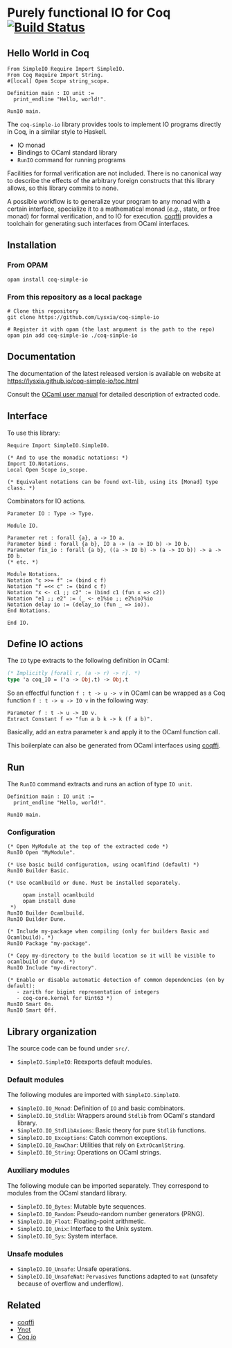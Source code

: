 # Purely functional IO for Coq [![Build Status](https://travis-ci.org/Lysxia/coq-simple-io.svg?branch=master)](https://travis-ci.org/Lysxia/coq-simple-io)

## Hello World in Coq

```coq
From SimpleIO Require Import SimpleIO.
From Coq Require Import String.
#[local] Open Scope string_scope.

Definition main : IO unit :=
  print_endline "Hello, world!".

RunIO main.
```

The `coq-simple-io` library provides tools to implement IO programs directly in Coq, in a
similar style to Haskell.

- IO monad
- Bindings to OCaml standard library
- `RunIO` command for running programs

Facilities for formal verification are not included.
There is no canonical way to describe the effects of the arbitrary foreign
constructs that this library allows, so this library commits to none.

A possible workflow is to generalize your program to any monad with a
certain interface, specialize it to a mathematical monad (*e.g.*, state, or free monad)
for formal verification, and to IO for execution.
[coqffi](https://github.com/coq-community/coqffi) provides a toolchain for
generating such interfaces from OCaml interfaces.

## Installation

### From OPAM

```
opam install coq-simple-io
```

### From this repository as a local package

```
# Clone this repository
git clone https://github.com/Lysxia/coq-simple-io

# Register it with opam (the last argument is the path to the repo)
opam pin add coq-simple-io ./coq-simple-io
```

## Documentation

The documentation of the latest released version is available on website at
https://lysxia.github.io/coq-simple-io/toc.html

Consult the [OCaml user manual](https://caml.inria.fr/pub/docs/manual-ocaml/)
for detailed description of extracted code.

## Interface

To use this library:

```coq
Require Import SimpleIO.SimpleIO.

(* And to use the monadic notations: *)
Import IO.Notations.
Local Open Scope io_scope.

(* Equivalent notations can be found ext-lib, using its [Monad] type class. *)
```

Combinators for IO actions.

```coq
Parameter IO : Type -> Type.

Module IO.

Parameter ret : forall {a}, a -> IO a.
Parameter bind : forall {a b}, IO a -> (a -> IO b) -> IO b.
Parameter fix_io : forall {a b}, ((a -> IO b) -> (a -> IO b)) -> a -> IO b.
(* etc. *)

Module Notations.
Notation "c >>= f" := (bind c f)
Notation "f =<< c" := (bind c f)
Notation "x <- c1 ;; c2" := (bind c1 (fun x => c2))
Notation "e1 ;; e2" := (_ <- e1%io ;; e2%io)%io
Notation delay io := (delay_io (fun _ => io)).
End Notations.

End IO.
```

## Define IO actions

The `IO` type extracts to the following definition in OCaml:

```ocaml
(* Implicitly [forall r, (a -> r) -> r]. *)
type 'a coq_IO = ('a -> Obj.t) -> Obj.t
```

So an effectful function `f : t -> u -> v` in OCaml can be wrapped
as a Coq function `f : t -> u -> IO v` in the following way:

```coq
Parameter f : t -> u -> IO v.
Extract Constant f => "fun a b k -> k (f a b)".
```

Basically, add an extra parameter `k` and apply it to the OCaml function call.

This boilerplate can also be generated from OCaml interfaces using
[coqffi](https://github.com/coq-community/coqffi).

## Run

The `RunIO` command extracts and runs an action of type `IO unit`.

```coq
Definition main : IO unit :=
  print_endline "Hello, world!".

RunIO main.
```

### Configuration

```coq
(* Open MyModule at the top of the extracted code *)
RunIO Open "MyModule".

(* Use basic build configuration, using ocamlfind (default) *)
RunIO Builder Basic.

(* Use ocamlbuild or dune. Must be installed separately.

     opam install ocamlbuild
     opam install dune
 *)
RunIO Builder Ocamlbuild.
RunIO Builder Dune.

(* Include my-package when compiling (only for builders Basic and Ocamlbuild). *)
RunIO Package "my-package".

(* Copy my-directory to the build location so it will be visible to ocamlbuild or dune. *)
RunIO Include "my-directory".

(* Enable or disable automatic detection of common dependencies (on by default):
   - zarith for bigint representation of integers
   - coq-core.kernel for Uint63 *)
RunIO Smart On.
RunIO Smart Off.
```

## Library organization

The source code can be found under `src/`.

- `SimpleIO.SimpleIO`: Reexports default modules.

### Default modules

The following modules are imported with `SimpleIO.SimpleIO`.

- `SimpleIO.IO_Monad`: Definition of `IO` and basic combinators.
- `SimpleIO.IO_Stdlib`: Wrappers around `Stdlib` from OCaml's standard library.
- `SimpleIO.IO_StdlibAxioms`: Basic theory for pure `Stdlib` functions.
- `SimpleIO.IO_Exceptions`: Catch common exceptions.
- `SimpleIO.IO_RawChar`: Utilities that rely on `ExtrOcamlString`.
- `SimpleIO.IO_String`: Operations on OCaml strings.

### Auxiliary modules

The following module can be imported separately.
They correspond to modules from the OCaml standard library.

- `SimpleIO.IO_Bytes`: Mutable byte sequences.
- `SimpleIO.IO_Random`: Pseudo-random number generators (PRNG).
- `SimpleIO.IO_Float`: Floating-point arithmetic.
- `SimpleIO.IO_Unix`: Interface to the Unix system.
- `SimpleIO.IO_Sys`: System interface.

### Unsafe modules

- `SimpleIO.IO_Unsafe`: Unsafe operations.
- `SimpleIO.IO_UnsafeNat`: `Pervasives` functions adapted to `nat`
  (unsafety because of overflow and underflow).

## Related

- [coqffi](https://github.com/coq-community/coqffi)
- [Ynot](https://github.com/ynot-harvard/ynot)
- [Coq.io](http://coq.io)
